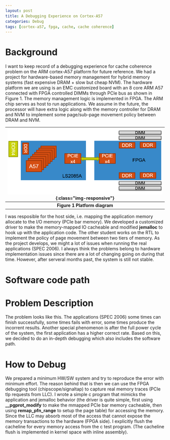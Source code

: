 ```yaml
---
layout: post
title: A Debugging Experience on Cortex-A57
categories: Debug
tags: [cortex-a57, fpga, cache, cache coherence]
---
```


# Background
I want to keep record of a debugging experience for cache coherence problem on the ARM cortex-A57 platform for future reference.  We had a project for hardware-based memory management for hybrid memory systems (fast expensive DRAM + slow but cheap NVM).  The hardware platform we are using is an EMC customized board with an 8 core ARM A57 connected with FPGA controlled DIMMs through PCIe bus as shown in Figure 1.  The memory management logic is implemented in FPGA.  The ARM chip serves as host to run applications.  We assume in the future, the processor will have extra logic along with the memory controller for DRAM and NVM to implement some page/sub-page movement policy between DRAM and NVM.

|![Platform diagram](/post_imgs/emc-board-block-diagram.png){:class="img-responsive"}|
|:--:|
| **Figure 1 Platform diagram** |

I was resposible for the host side, i.e. mapping the application memory allocate to the I/O memory (PCIe bar memory).  We developed a customized driver to make the memory-mapped IO cacheable and modified **jemalloc** to hook up with the application code.  The other student works on the RTL to implement the policy of page movement between two tiers of memory.  As the project develops, we might a lot of issues when running the real applications (SPEC 2006).  I always think the problems belong to hardware implementation issues since there are a lot of changing going on during that time.  However, after serveral months past, the system is still not stable.  

# Software code path

# Problem Description
The problem looks like this.  The applications (SPEC 2006) some times can finish successfully, some times fails with error, some times produce the incorrent results.  Another special phenomenon is after the full power cycle of the system, the first application has a higher correct rate.  Based on this, we decided to do an in-depth debugging which also includes the software path.

# How to Debug
We prepared a minimum HW/SW system and try to reproduce the error with minimum effort.  The reason behind that is then we can use the FPGA debugging tool (chipscope/signaltap) to capture real memory traces (PCIe tlp requests from LLC).  I wrote a simple c program that mimicks the application and jemalloc behavior (the driver is quite simple, first using **__pgprot_modify** to make the mmapped PCIe bar memory cacheable, then using **remap_pfn_range** to setup the page table) for accessing the memory.  Since the LLC may absorb most of the access that cannot expose the memory transactions to the hardware (FPGA side).  I explicitly flush the cacheline for every memory access from the c test program. (The cacheline flush is implemented in kernel space with inline assembly).
